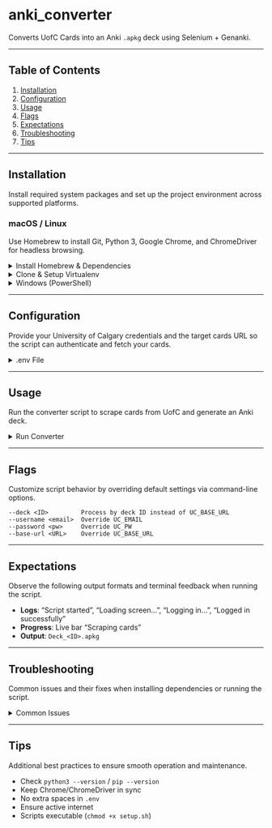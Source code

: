 # anki_converter

Converts UofC Cards into an Anki `.apkg` deck using Selenium + Genanki.

---

## Table of Contents

1. [Installation](#installation)
2. [Configuration](#configuration)
3. [Usage](#usage)
4. [Flags](#flags)
5. [Expectations](#expectations)
6. [Troubleshooting](#troubleshooting)
7. [Tips](#tips)

---

## Installation

Install required system packages and set up the project environment across supported platforms.

### macOS / Linux

Use Homebrew to install Git, Python 3, Google Chrome, and ChromeDriver for headless browsing.

<details>
<summary>Install Homebrew & Dependencies</summary>
Use Homebrew to bootstrap essential tools and browser dependencies.

```bash
/bin/bash -c "$(curl -fsSL https://raw.githubusercontent.com/Homebrew/install/HEAD/install.sh)"
brew install git python3
brew install --cask google-chrome chromedriver
```

</details>

<details>
<summary>Clone & Setup Virtualenv</summary>
Clone the repository and set up a Python virtual environment with dependencies.

```bash
git clone <repo_url> && cd anki_converter
chmod +x setup.sh
./setup.sh
```

</details>

<details>
<summary>Windows (PowerShell)</summary>
Install required tools and set up the virtual environment using PowerShell commands.

```powershell
# Git
# Python 3 (Add to PATH)
# Chrome & ChromeDriver (add to PATH)
git clone <repo_url> ; cd anki_converter
python -m venv .venv
.\\.venv\\Scripts\\Activate.ps1
pip install --upgrade pip
pip install -r requirements.txt
```

</details>

---

## Configuration

Provide your University of Calgary credentials and the target cards URL so the script can authenticate and fetch your cards.

<details>
<summary>.env File</summary>
Define environment variables for secure authentication without exposing credentials in code.

Create `.env` in project root:

```ini
UC_EMAIL=you@ucalgary.ca
UC_PW=your_password
UC_BASE_URL=https://cards.ucalgary.ca/details/<DETAILS_ID>
```

</details>

---

## Usage

Run the converter script to scrape cards from UofC and generate an Anki deck.

<details>
<summary>Run Converter</summary>
Execute the script with default or custom options to export your cards.

```bash
# Default:
python export_ucalgary_anki.py

# Override URL:
python export_ucalgary_anki.py --base-url https://cards.ucalgary.ca/details/12345

# Override Deck ID:
python export_ucalgary_anki.py --deck <ID>
```

</details>

---

## Flags

Customize script behavior by overriding default settings via command-line options.

```text
--deck <ID>         Process by deck ID instead of UC_BASE_URL
--username <email>  Override UC_EMAIL
--password <pw>     Override UC_PW
--base-url <URL>    Override UC_BASE_URL
```

---

## Expectations

Observe the following output formats and terminal feedback when running the script.

- **Logs**: “Script started”, “Loading screen…”, “Logging in…”, “Logged in successfully”
- **Progress**: Live bar “Scraping cards”
- **Output**: `Deck_<ID>.apkg`

---

## Troubleshooting

Common issues and their fixes when installing dependencies or running the script.

<details>
<summary>Common Issues</summary>

- Module not found → `pip install -r requirements.txt`
- ChromeDriver mismatch → download matching version
- Hidden browser → comment out `--headless`
- Verify PATH → `which chromedriver` / `where chromedriver`
- Internet & permissions
</details>

---

## Tips

Additional best practices to ensure smooth operation and maintenance.

- Check `python3 --version` / `pip --version`
- Keep Chrome/ChromeDriver in sync
- No extra spaces in `.env`
- Ensure active internet
- Scripts executable (`chmod +x setup.sh`)
